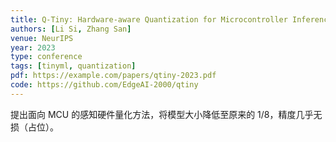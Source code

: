 ```yaml
---
title: Q-Tiny: Hardware-aware Quantization for Microcontroller Inference
authors: [Li Si, Zhang San]
venue: NeurIPS
year: 2023
type: conference
tags: [tinyml, quantization]
pdf: https://example.com/papers/qtiny-2023.pdf
code: https://github.com/EdgeAI-2000/qtiny
---
```

提出面向 MCU 的感知硬件量化方法，将模型大小降低至原来的 1/8，精度几乎无损（占位）。 